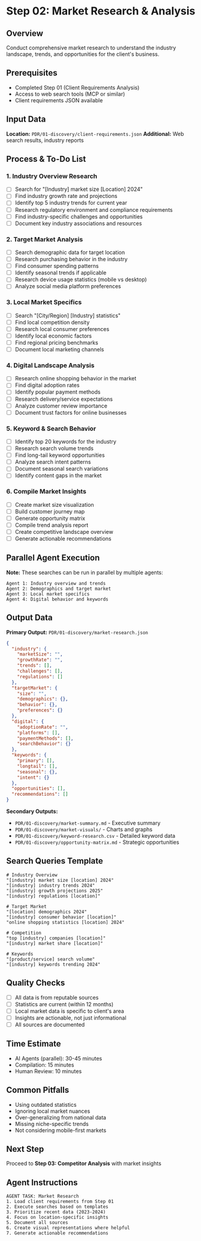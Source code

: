 # Step 02: Market Research & Analysis

## Overview
Conduct comprehensive market research to understand the industry landscape, trends, and opportunities for the client's business.

## Prerequisites
- Completed Step 01 (Client Requirements Analysis)
- Access to web search tools (MCP or similar)
- Client requirements JSON available

## Input Data
**Location:** `PDR/01-discovery/client-requirements.json`
**Additional:** Web search results, industry reports

## Process & To-Do List

### 1. Industry Overview Research
- [ ] Search for "[Industry] market size [Location] 2024"
- [ ] Find industry growth rate and projections
- [ ] Identify top 5 industry trends for current year
- [ ] Research regulatory environment and compliance requirements
- [ ] Find industry-specific challenges and opportunities
- [ ] Document key industry associations and resources

### 2. Target Market Analysis
- [ ] Search demographic data for target location
- [ ] Research purchasing behavior in the industry
- [ ] Find consumer spending patterns
- [ ] Identify seasonal trends if applicable
- [ ] Research device usage statistics (mobile vs desktop)
- [ ] Analyze social media platform preferences

### 3. Local Market Specifics
- [ ] Search "[City/Region] [Industry] statistics"
- [ ] Find local competition density
- [ ] Research local consumer preferences
- [ ] Identify local economic factors
- [ ] Find regional pricing benchmarks
- [ ] Document local marketing channels

### 4. Digital Landscape Analysis
- [ ] Research online shopping behavior in the market
- [ ] Find digital adoption rates
- [ ] Identify popular payment methods
- [ ] Research delivery/service expectations
- [ ] Analyze customer review importance
- [ ] Document trust factors for online businesses

### 5. Keyword & Search Behavior
- [ ] Identify top 20 keywords for the industry
- [ ] Research search volume trends
- [ ] Find long-tail keyword opportunities
- [ ] Analyze search intent patterns
- [ ] Document seasonal search variations
- [ ] Identify content gaps in the market

### 6. Compile Market Insights
- [ ] Create market size visualization
- [ ] Build customer journey map
- [ ] Generate opportunity matrix
- [ ] Compile trend analysis report
- [ ] Create competitive landscape overview
- [ ] Generate actionable recommendations

## Parallel Agent Execution
**Note:** These searches can be run in parallel by multiple agents:
```
Agent 1: Industry overview and trends
Agent 2: Demographics and target market
Agent 3: Local market specifics
Agent 4: Digital behavior and keywords
```

## Output Data
**Primary Output:** `PDR/01-discovery/market-research.json`
```json
{
  "industry": {
    "marketSize": "",
    "growthRate": "",
    "trends": [],
    "challenges": [],
    "regulations": []
  },
  "targetMarket": {
    "size": "",
    "demographics": {},
    "behavior": {},
    "preferences": {}
  },
  "digital": {
    "adoptionRate": "",
    "platforms": [],
    "paymentMethods": [],
    "searchBehavior": {}
  },
  "keywords": {
    "primary": [],
    "longtail": [],
    "seasonal": {},
    "intent": {}
  },
  "opportunities": [],
  "recommendations": []
}
```

**Secondary Outputs:**
- `PDR/01-discovery/market-summary.md` - Executive summary
- `PDR/01-discovery/market-visuals/` - Charts and graphs
- `PDR/01-discovery/keyword-research.csv` - Detailed keyword data
- `PDR/01-discovery/opportunity-matrix.md` - Strategic opportunities

## Search Queries Template
```
# Industry Overview
"[industry] market size [location] 2024"
"[industry] industry trends 2024"
"[industry] growth projections 2025"
"[industry] regulations [location]"

# Target Market
"[location] demographics 2024"
"[industry] consumer behavior [location]"
"online shopping statistics [location] 2024"

# Competition
"top [industry] companies [location]"
"[industry] market share [location]"

# Keywords
"[product/service] search volume"
"[industry] keywords trending 2024"
```

## Quality Checks
- [ ] All data is from reputable sources
- [ ] Statistics are current (within 12 months)
- [ ] Local market data is specific to client's area
- [ ] Insights are actionable, not just informational
- [ ] All sources are documented

## Time Estimate
- AI Agents (parallel): 30-45 minutes
- Compilation: 15 minutes
- Human Review: 10 minutes

## Common Pitfalls
- Using outdated statistics
- Ignoring local market nuances
- Over-generalizing from national data
- Missing niche-specific trends
- Not considering mobile-first markets

## Next Step
Proceed to **Step 03: Competitor Analysis** with market insights

## Agent Instructions
```
AGENT TASK: Market Research
1. Load client requirements from Step 01
2. Execute searches based on templates
3. Prioritize recent data (2023-2024)
4. Focus on location-specific insights
5. Document all sources
6. Create visual representations where helpful
7. Generate actionable recommendations
```